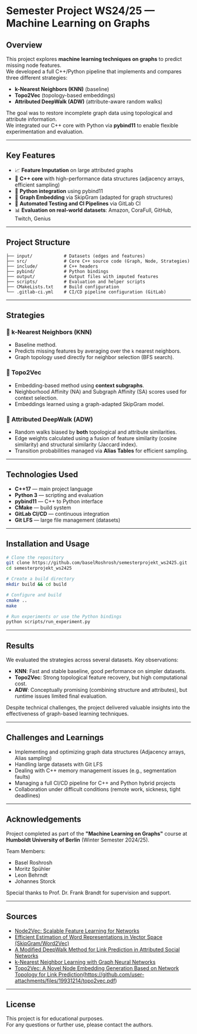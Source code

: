 # Semester Project WS24/25 — Machine Learning on Graphs

## Overview

This project explores **machine learning techniques on graphs** to predict missing node features.  
We developed a full C++/Python pipeline that implements and compares three different strategies:

- **k-Nearest Neighbors (KNN)** (baseline)
- **Topo2Vec** (topology-based embeddings)
- **Attributed DeepWalk (ADW)** (attribute-aware random walks)

The goal was to restore incomplete graph data using topological and attribute information.  
We integrated our C++ core with Python via **pybind11** to enable flexible experimentation and evaluation.

---

## Key Features

- 📈 **Feature Imputation** on large attributed graphs
- 🚀 **C++ core** with high-performance data structures (adjacency arrays, efficient sampling)
- 🔗 **Python integration** using pybind11
- 🔬 **Graph Embedding** via SkipGram (adapted for graph structures)
- 🧪 **Automated Testing and CI Pipelines** via GitLab CI
- 📊 **Evaluation on real-world datasets**: Amazon, CoraFull, GitHub, Twitch, Genius

---

## Project Structure

```
├── input/            # Datasets (edges and features)
├── src/              # Core C++ source code (Graph, Node, Strategies)
├── include/          # C++ headers
├── pybind/           # Python bindings
├── output/           # Output files with imputed features
├── scripts/          # Evaluation and helper scripts
├── CMakeLists.txt    # Build configuration
└── .gitlab-ci.yml    # CI/CD pipeline configuration (GitLab)
```

---

## Strategies

### 🔹 k-Nearest Neighbors (KNN)
- Baseline method.
- Predicts missing features by averaging over the `k` nearest neighbors.
- Graph topology used directly for neighbor selection (BFS search).

### 🔹 Topo2Vec
- Embedding-based method using **context subgraphs**.
- Neighborhood Affinity (NA) and Subgraph Affinity (SA) scores used for context selection.
- Embeddings learned using a graph-adapted SkipGram model.

### 🔹 Attributed DeepWalk (ADW)
- Random walks biased by **both** topological and attribute similarities.
- Edge weights calculated using a fusion of feature similarity (cosine similarity) and structural similarity (Jaccard index).
- Transition probabilities managed via **Alias Tables** for efficient sampling.

---

## Technologies Used

- **C++17** — main project language
- **Python 3** — scripting and evaluation
- **pybind11** — C++ to Python interface
- **CMake** — build system
- **GitLab CI/CD** — continuous integration
- **Git LFS** — large file management (datasets)

---

## Installation and Usage

```bash
# Clone the repository
git clone https://github.com/baselRoshrosh/semesterprojekt_ws2425.git
cd semesterprojekt_ws2425

# Create a build directory
mkdir build && cd build

# Configure and build
cmake ..
make

# Run experiments or use the Python bindings
python scripts/run_experiment.py
```

---

## Results

We evaluated the strategies across several datasets. Key observations:

- **KNN**: Fast and stable baseline, good performance on simpler datasets.
- **Topo2Vec**: Strong topological feature recovery, but high computational cost.
- **ADW**: Conceptually promising (combining structure and attributes), but runtime issues limited final evaluation.

Despite technical challenges, the project delivered valuable insights into the effectiveness of graph-based learning techniques.

---

## Challenges and Learnings

- Implementing and optimizing graph data structures (Adjacency arrays, Alias sampling)
- Handling large datasets with Git LFS
- Dealing with C++ memory management issues (e.g., segmentation faults)
- Managing a full CI/CD pipeline for C++ and Python hybrid projects
- Collaboration under difficult conditions (remote work, sickness, tight deadlines)

---

## Acknowledgements

Project completed as part of the **"Machine Learning on Graphs"** course at **Humboldt University of Berlin** (Winter Semester 2024/25).

Team Members:
- Basel Roshrosh
- Moritz Spühler
- Leon Behrndt
- Johannes Storck

Special thanks to Prof. Dr. Frank Brandt for supervision and support.

---

## Sources

- [Node2Vec: Scalable Feature Learning for Networks](https://dl.acm.org/doi/10.1145/2939672.2939754)
- [Efficient Estimation of Word Representations in Vector Space (SkipGram/Word2Vec)](https://arxiv.org/abs/1301.3781)
- [A Modified DeepWalk Method for Link Prediction in Attributed Social Networks](https://link.springer.com/article/10.1007/s00607-021-00982-2)
- [k-Nearest Neighbor Learning with Graph Neural Networks](https://www.mdpi.com/2227-7390/9/8/830)
- [Topo2Vec: A Novel Node Embedding Generation Based on Network Topology for Link Prediction]([topo2vec.pdf])(https://github.com/user-attachments/files/19931214/topo2vec.pdf)

---

## License

This project is for educational purposes.  
For any questions or further use, please contact the authors.


